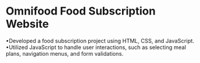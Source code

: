 # Omnifood Food Subscription Website

•Developed a food subscription project using HTML, CSS, and JavaScript.
•Utilized JavaScript to handle user interactions, such as selecting meal plans,
navigation menus, and form validations.
